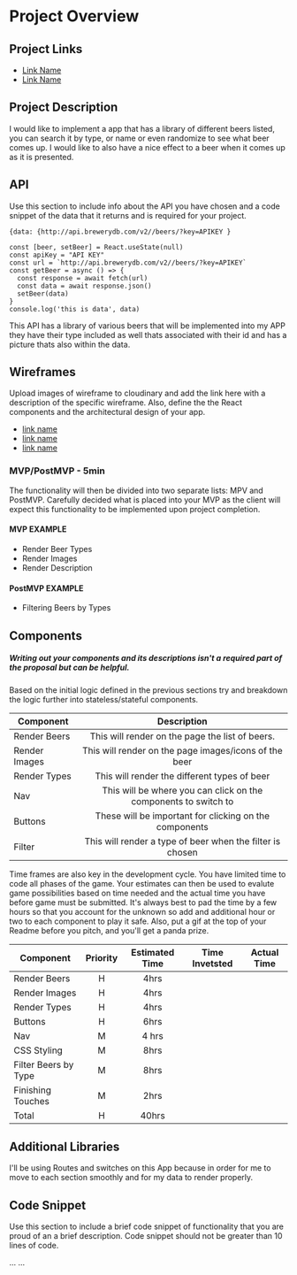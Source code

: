 # Project Overview

## Project Links

- [Link Name](https://github.com/blueLotus3/project-2-react)
- [Link Name](https://cra.link/deployment)

## Project Description

I would like to implement a app that has a library of different beers listed, you can search it by type, or name or even randomize to see what beer comes up. I would like to also have a nice effect to a beer when it comes up as it is presented.

## API

Use this section to include info about the API you have chosen and a code snippet of the data that it returns and is required for your project. 


```
{data: {http://api.brewerydb.com/v2//beers/?key=APIKEY }

const [beer, setBeer] = React.useState(null)
const apiKey = "API KEY"
const url = `http://api.brewerydb.com/v2//beers/?key=APIKEY`
const getBeer = async () => {
  const response = await fetch(url)
  const data = await response.json()
  setBeer(data)
}
console.log('this is data', data)
```
This API has a library of various beers that will be implemented into my APP they have their type included as well thats associated with their id and has a picture thats also within the data.


## Wireframes

Upload images of wireframe to cloudinary and add the link here with a description of the specific wireframe. Also, define the the React components and the architectural design of your app.

- [link name](https://res.cloudinary.com/ds7w3ysag/image/upload/v1610735174/IMG_2543_mfegvi.jpg)
- [link name](https://res.cloudinary.com/ds7w3ysag/image/upload/v1610735180/IMG_2544_kbnm5h.jpg)
- [link name](https://res.cloudinary.com/ds7w3ysag/image/upload/v1610735185/IMG_2545_plsezl.jpg)


### MVP/PostMVP - 5min

The functionality will then be divided into two separate lists: MPV and PostMVP.  Carefully decided what is placed into your MVP as the client will expect this functionality to be implemented upon project completion.  

#### MVP EXAMPLE
- Render Beer Types
- Render Images 
- Render Description

#### PostMVP EXAMPLE

- Filtering Beers by Types

## Components
##### Writing out your components and its descriptions isn't a required part of the proposal but can be helpful.

Based on the initial logic defined in the previous sections try and breakdown the logic further into stateless/stateful components. 

| Component | Description | 
| --- | :---: |  
| Render Beers |This will render on the page the list of beers.| 
| Render Images | This will render on the page images/icons of the beer | 
| Render Types | This will render the different types of beer | 
|     Nav      |This will be where you can click on the components to switch to|
|    Buttons   | These will be important for clicking on the components |
|    Filter    | This will render a type of beer when the filter is chosen |
                                                     


Time frames are also key in the development cycle.  You have limited time to code all phases of the game.  Your estimates can then be used to evalute game possibilities based on time needed and the actual time you have before game must be submitted. It's always best to pad the time by a few hours so that you account for the unknown so add and additional hour or two to each component to play it safe. Also, put a gif at the top of your Readme before you pitch, and you'll get a panda prize.

| Component | Priority | Estimated Time | Time Invetsted | Actual Time |
| --- | :---: |  :---: | :---: | :---: |
| Render Beers | H | 4hrs|     |     |
| Render Images | H | 4hrs|     |     |
| Render Types | H | 4hrs |     |    |
|  Buttons | H |  6hrs  |     |    |
| Nav | M | 4 hrs |     |      |      |
|CSS Styling | M | 8hrs |    |     |      |
| Filter Beers by Type | M |  8hrs |    |     |      |
| Finishing Touches | M | 2hrs  |       |     |      |
| Total | H | 40hrs|  |     |

## Additional Libraries
I'll be using Routes and switches on this App because in order for me to move to each section smoothly and for my data to render properly.

## Code Snippet

Use this section to include a brief code snippet of functionality that you are proud of an a brief description.  Code snippet should not be greater than 10 lines of code. 


...
...